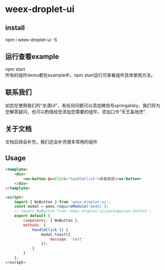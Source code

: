 # weex-droplet-ui

## install
npm i weex-droplet-ui -S

## 运行查看example
npm start  
所有的组件demo都在example中，npm start运行可查看组件具体使用方法。

## 联系我们
如您在使用我们的“水滴UI”，有任何问题可以添加微信号springalsky，我们将为您解答疑问，也可以酌情给您添加您需要的组件，添加口令“天王盖地虎”.

## 关于文档
文档后续会补充，我们还会补充很多常用的组件

## Usage
  
```html
<template>
    <div>
        <wx-button @wxClick="handleClick">点击测试</wx-button>
    </div>
</template>

<script>
    import { WxButton } from 'weex-droplet-ui';
    const modal = weex.requireModule('modal');
    // import WxButton from 'weex-droplet-ui/packages/wx-button';
    export default {
        components: { WxButton },
        methods: {
            handleClick () {
                modal.toast({
                    message: 'test'
                });
            }
        }
    };
</script>
```